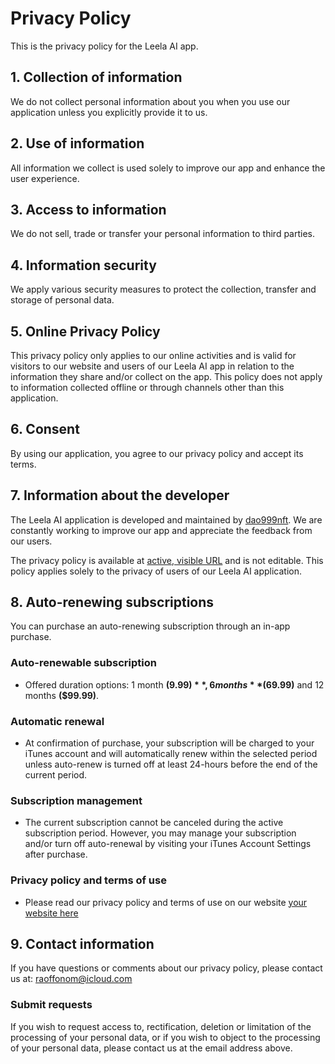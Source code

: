 # Privacy Policy

This is the privacy policy for the Leela AI app.

## 1. Collection of information

We do not collect personal information about you when you use our application unless you explicitly provide it to us.

## 2. Use of information

All information we collect is used solely to improve our app and enhance the user experience.

## 3. Access to information

We do not sell, trade or transfer your personal information to third parties.

## 4. Information security

We apply various security measures to protect the collection, transfer and storage of personal data.

## 5. Online Privacy Policy

This privacy policy only applies to our online activities and is valid for visitors to our website and users of our Leela AI app in relation to the information they share and/or collect on the app. This policy does not apply to information collected offline or through channels other than this application.

## 6. Consent

By using our application, you agree to our privacy policy and accept its terms.

## 7. Information about the developer

The Leela AI application is developed and maintained by [dao999nft](https://dao999nft.com/). We are constantly working to improve our app and appreciate the feedback from our users.

The privacy policy is available at [active, visible URL](https://www.leelachakra.com/docs/policy) and is not editable. This policy applies solely to the privacy of users of our Leela AI application.

## 8. Auto-renewing subscriptions

You can purchase an auto-renewing subscription through an in-app purchase.

### Auto-renewable subscription

- Offered duration options: 1 month **($9.99)**, 6 months **($69.99)** and 12 months **($99.99)**.

### Automatic renewal

- At confirmation of purchase, your subscription will be charged to your iTunes account and will automatically renew within the selected period unless auto-renew is turned off at least 24-hours before the end of the current period.

### Subscription management

- The current subscription cannot be canceled during the active subscription period. However, you may manage your subscription and/or turn off auto-renewal by visiting your iTunes Account Settings after purchase.

### Privacy policy and terms of use

- Please read our privacy policy and terms of use on our website [your website here](https://www.leelachakra.com/docs/policy)

## 9. Contact information

If you have questions or comments about our privacy policy, please contact us at: [raoffonom@icloud.com](mailto:raoffonom@icloud.com)

### Submit requests

If you wish to request access to, rectification, deletion or limitation of the processing of your personal data, or if you wish to object to the processing of your personal data, please contact us at the email address above.
